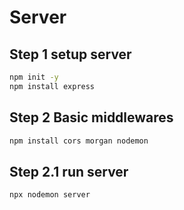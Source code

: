 # Server
## Step 1 setup server

```bash
npm init -y
npm install express
```

## Step 2 Basic middlewares
```bash
npm install cors morgan nodemon
```

## Step 2.1 run server
```bash
npx nodemon server
```